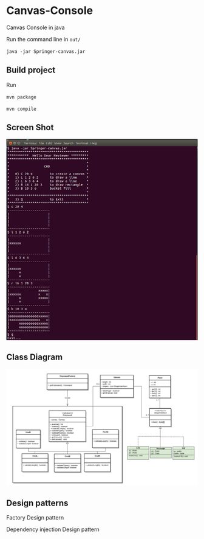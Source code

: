 # Canvas-Console
Canvas Console in java

Run the command line in `out/`

`java -jar Springer-canvas.jar`

Build project
------------
Run

`mvn package`

`mvn compile`

Screen Shot
------------
![alt tag](ScreenShot.png)

Class Diagram
------------
![alt tag](springer_canvas_class_diagram.png)


Design patterns
------------

Factory Design pattern

Dependency injection Design pattern
